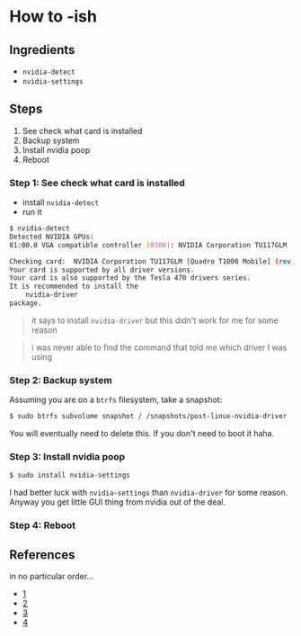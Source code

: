 # How to -ish

## Ingredients

- `nvidia-detect`
- `nvidia-settings`

## Steps

1. See check what card is installed
2. Backup system
3. Install nvidia poop
4. Reboot


### Step 1: See check what card is installed

- install `nvidia-detect` 
- run it 

```bash
$ nvidia-detect
Detected NVIDIA GPUs:
01:00.0 VGA compatible controller [0300]: NVIDIA Corporation TU117GLM [Quadro T1000 Mobile] [10de:1fb9] (rev a1)

Checking card:  NVIDIA Corporation TU117GLM [Quadro T1000 Mobile] (rev a1)
Your card is supported by all driver versions.
Your card is also supported by the Tesla 470 drivers series.
It is recommended to install the
    nvidia-driver
package.
```

> it says to install `nvidia-driver` but this didn't work for me for some reason

> i was never able to find the command that told me which driver I was using

### Step 2: Backup system

Assuming you are on a `btrfs` filesystem, take a snapshot:

```bash
$ sudo btrfs subvolume snapshot / /snapshots/post-linux-nvidia-driver
```

You will eventually need to delete this.  If you don't need to boot it haha.

### Step 3: Install nvidia poop

```bash
$ sudo install nvidia-settings
```

I had better luck with `nvidia-settings` than `nvidia-driver` for some reason.  Anyway you get little GUI thing from nvidia out of the deal.


### Step 4: Reboot



## References

in no particular order...

- [1](https://linuxcapable.com/install-nvidia-drivers-on-debian/)
- [2](https://linuxconfig.org/how-to-install-nvidia-driver-on-debian-12-bookworm-linux)
- [3](https://phoenixnap.com/kb/nvidia-drivers-debian)
- [4](https://idroot.us/install-nvidia-drivers-debian-12/)
